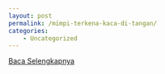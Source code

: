 ```yaml
---
layout: post
permalink: /mimpi-terkena-kaca-di-tangan/
categories:
    - Uncategorized
---
```


[Baca Selengkapnya](/02)
